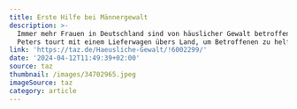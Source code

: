 ```yaml
---
title: Erste Hilfe bei Männergewalt
description: >-
  Immer mehr Frauen in Deutschland sind von häuslicher Gewalt betroffen. Miriam
  Peters tourt mit einem Lieferwagen übers Land, um Betroffenen zu helfen.
link: 'https://taz.de/Haeusliche-Gewalt/!6002299/'
date: '2024-04-12T11:49:39+02:00'
source: taz
thumbnail: /images/34702965.jpeg
imageSource: taz
category: article
---
```


